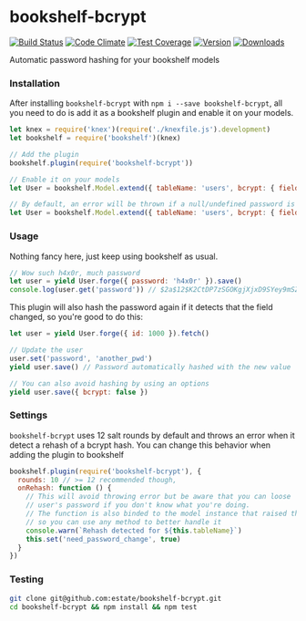 # bookshelf-bcrypt
[![Build Status](https://circleci.com/gh/estate/bookshelf-bcrypt.svg?style=shield)](https://circleci.com/gh/estate/bookshelf-bcrypt)
[![Code Climate](https://codeclimate.com/github/estate/bookshelf-bcrypt/badges/gpa.svg)](https://codeclimate.com/github/estate/bookshelf-bcrypt)
[![Test Coverage](https://codeclimate.com/github/estate/bookshelf-bcrypt/badges/coverage.svg)](https://codeclimate.com/github/estate/bookshelf-bcrypt/coverage)
[![Version](https://badge.fury.io/js/bookshelf-bcrypt.svg)](http://badge.fury.io/js/bookshelf-bcrypt)
[![Downloads](http://img.shields.io/npm/dm/bookshelf-bcrypt.svg)](https://www.npmjs.com/package/bookshelf-bcrypt)

Automatic password hashing for your bookshelf models

### Installation

After installing `bookshelf-bcrypt` with `npm i --save bookshelf-bcrypt`,
all you need to do is add it as a bookshelf plugin and enable it on your models.

```javascript
let knex = require('knex')(require('./knexfile.js').development)
let bookshelf = require('bookshelf')(knex)

// Add the plugin
bookshelf.plugin(require('bookshelf-bcrypt'))

// Enable it on your models
let User = bookshelf.Model.extend({ tableName: 'users', bcrypt: { field: 'password' } })

// By default, an error will be thrown if a null/undefined password is detected. Use the following to allow null/undefined passwords
let User = bookshelf.Model.extend({ tableName: 'users', bcrypt: { field: 'password', allowEmptyPassword: true } })
```

### Usage

Nothing fancy here, just keep using bookshelf as usual.

```javascript
// Wow such h4x0r, much password
let user = yield User.forge({ password: 'h4x0r' }).save()
console.log(user.get('password')) // $2a$12$K2CtDP7zSGOKgjXjxD9SYey9mSZ9Udio9C95K6wCKZewSP9oBWyPO
```

This plugin will also hash the password again if it detects that the field
changed, so you're good to do this:

```javascript
let user = yield User.forge({ id: 1000 }).fetch()

// Update the user
user.set('password', 'another_pwd')
yield user.save() // Password automatically hashed with the new value

// You can also avoid hashing by using an options
yield user.save({ bcrypt: false })
```

### Settings

`bookshelf-bcrypt` uses 12 salt rounds by default and throws an error when it
detect a rehash of a bcrypt hash. You can change this behavior when adding
the plugin to bookshelf

```javascript
bookshelf.plugin(require('bookshelf-bcrypt'), {
  rounds: 10 // >= 12 recommended though,
  onRehash: function () {
    // This will avoid throwing error but be aware that you can loose
    // user's password if you don't know what you're doing.
    // The function is also binded to the model instance that raised the event
    // so you can use any method to better handle it
    console.warn(`Rehash detected for ${this.tableName}`)
    this.set('need_password_change', true)
  }
})
```

### Testing

```bash
git clone git@github.com:estate/bookshelf-bcrypt.git
cd bookshelf-bcrypt && npm install && npm test
```
